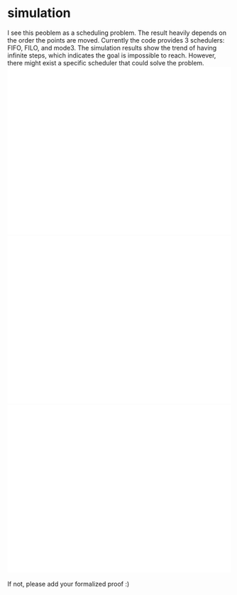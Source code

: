 # simulation

I see this peoblem as a scheduling problem. The result heavily depends on the order the points are moved. 
Currently the code provides 3 schedulers: FIFO, FILO, and mode3.
The simulation results show the trend of having infinite steps, which indicates the goal is impossible to reach. 
However, there might exist a specific scheduler that could solve the problem.
![](fifo-50.png)
![](filo-10.png)
![](mode3-200.png)


If not, please add your formalized proof :)
